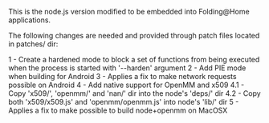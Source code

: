 This is the node.js version modified to be embedded into Folding@Home applications.

The following changes are needed and provided through patch files located in patches/ dir:

1 - Create a hardened mode to block a set of functions from being executed when the process is started with '--harden' argument
2 - Add PIE mode when building for Android
3 - Applies a fix to make network requests possible on Android
4 - Add native support for OpenMM and x509
    4.1 - Copy 'x509/', 'openmm/' and 'nan/' dir into the node's 'deps/' dir
    4.2 - Copy both 'x509/x509.js' and 'openmm/openmm.js' into node's 'lib/' dir
5 - Applies a fix to make possible to build node+openmm on MacOSX

